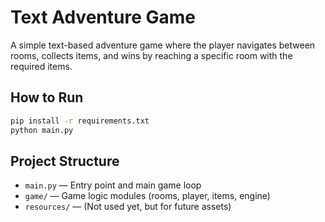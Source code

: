 # Text Adventure Game

A simple text-based adventure game where the player navigates between rooms, collects items, and wins by reaching a specific room with the required items.

## How to Run

```bash
pip install -r requirements.txt
python main.py
```

## Project Structure

- `main.py` &mdash; Entry point and main game loop
- `game/` &mdash; Game logic modules (rooms, player, items, engine)
- `resources/` &mdash; (Not used yet, but for future assets)

